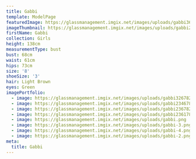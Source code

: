 ```yaml
---
title: Gabbi
template: ModelPage
featuredImage: https://glassmanagement.imgix.net/images/uploads/gabbi361728.jpg
imageThumbnail: https://glassmanagement.imgix.net/images/uploads/gabbi2367829.jpg
firstName: Gabbi
collection: Girls
height: 138cm
measurementType: bust
bust: 68cm
waist: 61cm
hips: 73cm
size: '8'
shoeSize: '3'
hair: Light Brown
eyes: Green
imagePortfolio:
  - image: https://glassmanagement.imgix.net/images/uploads/gabbi326782.jpg
  - image: https://glassmanagement.imgix.net/images/uploads/gabbi2346789.jpg
  - image: https://glassmanagement.imgix.net/images/uploads/gabbi2367829.jpg
  - image: https://glassmanagement.imgix.net/images/uploads/gabbi236178.jpg
  - image: https://glassmanagement.imgix.net/images/uploads/gabbi.png
  - image: https://glassmanagement.imgix.net/images/uploads/gabbi-3.png
  - image: https://glassmanagement.imgix.net/images/uploads/gabbi-4.png
  - image: https://glassmanagement.imgix.net/images/uploads/gabbi-2.png
meta:
  title: Gabbi
---
```


